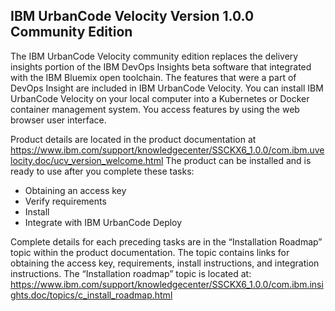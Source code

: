 ## IBM UrbanCode Velocity Version 1.0.0 Community Edition

The IBM UrbanCode Velocity community edition replaces the delivery insights portion of the IBM DevOps Insights beta software that integrated with the IBM Bluemix open toolchain. The features that were a part of DevOps Insight are included in IBM UrbanCode Velocity.  You can install IBM UrbanCode Velocity on your local computer into a Kubernetes or Docker container management system.  You access features by using the web browser user interface.

Product details are located in the product documentation at <https://www.ibm.com/support/knowledgecenter/SSCKX6_1.0.0/com.ibm.uvelocity.doc/ucv_version_welcome.html>
The product can be installed and is ready to use after you complete these tasks:
- Obtaining an access key 
- Verify requirements
- Install 
- Integrate with IBM UrbanCode Deploy

Complete details for each preceding tasks are in the “Installation Roadmap” topic within the product documentation. The topic contains links for obtaining the access key, requirements, install instructions, and integration instructions. The “Installation roadmap” topic is located at:
<https://www.ibm.com/support/knowledgecenter/SSCKX6_1.0.0/com.ibm.insights.doc/topics/c_install_roadmap.html>

